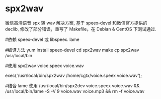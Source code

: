 # spx2wav
微信高清语音 spx 转 wav 解决方案, 基于 speex-devel 和微信官方提供的 declib, 修改了部分错误，重写了 Makefile，在 Debian & CentOS 下测试通过.

#依赖
speex-devel 或 libspeex.
lame

#编译方法
yum install speex-devel 
cd spx2wav
make
cp spx2wav /usr/local/bin

#使用
spx2wav voice.speex voice.wav

exec('/usr/local/bin/spx2wav /home/cgtx/voice.speex voice.wav');

#结合 lame 使用
/usr/local/bin/spx2dev voice.speex voice.wav && /usr/local/bin/lame -S -V 9 voice.wav voice.mp3 && rm -f voice.wav

